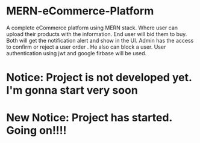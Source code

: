# MERN-eCommerce-Platform
A complete eCommerce platform using MERN stack. Where user can upload their products with the information. End user will bid them to buy. Both will get the notification alert and show in the UI. Admin has the access to confirm or reject a user order . He also can block a user. User authentication using jwt and google firbase will be used.

# Notice: Project is not developed yet. I'm gonna start very soon
# New Notice: Project has started. Going on!!!!
